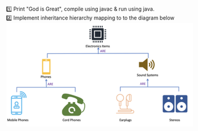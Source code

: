 :one: Print "God is Great", compile using javac & run using java.  
:two: Implement inheritance hierarchy mapping to to the diagram below
![inheritance](img/inheritance.png)  
